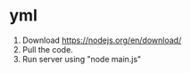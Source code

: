 # yml
1) Download https://nodejs.org/en/download/
2) Pull the code.
3) Run server using "node main.js"
